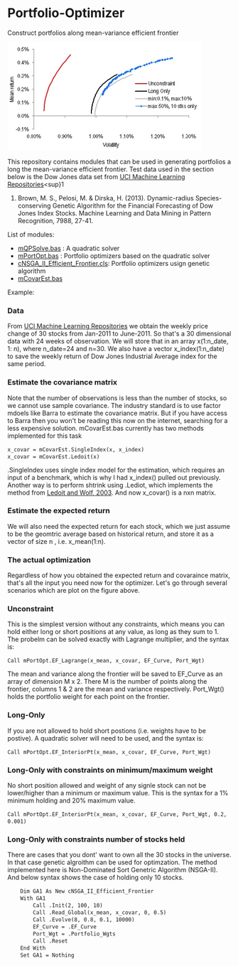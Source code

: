# Portfolio-Optimizer
Construct portfolios along mean-variance efficient frontier

![EF_Curve](PortOpt.jpg)

This repository contains modules that can be used in generating portfolios a long the mean-variance efficient frontier. Test data used in the section below is the Dow Jones data set from [UCI Machine Learning Repositories](https://archive.ics.uci.edu/ml/datasets/Dow+Jones+Index)<sup}1</sup>

1. Brown, M. S., Pelosi, M. & Dirska, H. (2013). Dynamic-radius Species-conserving Genetic Algorithm for 
the Financial Forecasting of Dow Jones Index Stocks. Machine Learning and Data Mining in Pattern 
Recognition, 7988, 27-41.

List of modules:
 - [mQPSolve.bas](Modules/mQPSolve.bas) : A quadratic solver
 - [mPortOpt.bas](Modules/mPortOpt.bas) : Portfolio optimizers based on the quadratic solver
 - [cNSGA_II_Efficient_Frontier.cls](Modules/cNSGA_II_Efficient_Frontier.cls): Portfolio optimizers usign genetic algorithm
 - [mCovarEst.bas](Modules/mCovarEst.bas)

Example:
### Data
From [UCI Machine Learning Repositories](https://archive.ics.uci.edu/ml/datasets/Dow+Jones+Index) we obtain the weekly price change of 30 stocks from Jan-2011 to June-2011. So that's a 30 dimensional data with 24 weeks of observation. We will store that in an array x(1:n_date, 1: n), where n_date=24 and n=30. We also have a vector x_index(1:n_date) to save the weekly return of Dow Jones Industrial Average index for the same period.

### Estimate the covariance matrix
Note that the number of observations is less than the number of stocks, so we cannot use sample covariance. The industry standard is to use factor mdoels like Barra to estimate the covariance matrix. But if you have access to Barra then you won't be reading this now on the internet, searching for a less expensive solution.
mCovarEst.bas currently has two methods implemented for this task
```
x_covar = mCovarEst.SingleIndex(x, x_index)
x_covar = mCovarEst.Ledoit(x)
```
.SingleIndex uses single index model for the estimation, which requires an input of a benchmark, which is why I had x_index() pulled out previously. Another way is to perform shtrink using .Lediot, which implements the method from [Ledoit and Wolf, 2003](http://www.ledoit.net/honey.pdf).  And now x_covar() is a nxn matrix.

### Estimate the expected return
We will also need the expected return for each stock, which we just assume to be the geomtric average based on historical return, and store it as a vector of size n , i.e. x_mean(1:n).

### The actual optimization
Regardless of how you obtained the expected return and covaraince matrix, that's all the input you need now for the optimizer. Let's go through several scenarios which are plot on the figure above.

### Unconstraint
This is the simplest version without any constraints, which means you can hold either long or short positions at any value, as long as they sum to 1. The probelm can be solved exactly with Lagrange multiplier, and the syntax is:
```
Call mPortOpt.EF_Lagrange(x_mean, x_covar, EF_Curve, Port_Wgt)
```
The mean and variance along the frontier will be saved to EF_Curve as an array of dimension M x 2. There M is the number of points along the frontier,  columns 1 & 2 are the mean and variance respectively. Port_Wgt() holds the portfolio weight for each point on the frontier.

### Long-Only
If you are not allowed to hold short postions (i.e. weights have to be postive). A quadratic solver will need to be used, and the syntax is:
```
Call mPortOpt.EF_InteriorPt(x_mean, x_covar, EF_Curve, Port_Wgt)
```

### Long-Only with constraints on minimum/maximum weight
No short position allowed and weight of any signle stock can not be lower/higher than a minimum or maximum value. This is the syntax for a 1% minimum holding and 20% maximum value.
```
Call mPortOpt.EF_InteriorPt(x_mean, x_covar, EF_Curve, Port_Wgt, 0.2, 0.001)
```

### Long-Only with constraints number of stocks held
There are cases that you dont' want to own all the 30 stocks in the universe. In that case genetic algroithm can be used for optimzation. The method implemented here is Non-Dominated Sort Genetric Algorithm (NSGA-II). And below syntax shows the case of holding only 10 stocks.
```
    Dim GA1 As New cNSGA_II_Efficient_Frontier
    With GA1
        Call .Init(2, 100, 10)
        Call .Read_Global(x_mean, x_covar, 0, 0.5)
        Call .Evolve(8, 0.8, 0.1, 10000)
        EF_Curve = .EF_Curve
        Port_Wgt = .Portfolio_Wgts
        Call .Reset
    End With
    Set GA1 = Nothing
```

